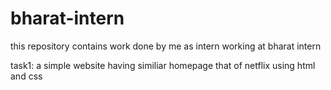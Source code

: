 # bharat-intern
this repository contains work done by me as intern working at bharat intern

task1:
a simple website having similiar homepage that of netflix using html and css


